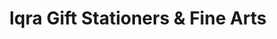 ---
title: "Iqra Gift Stationers & Fine Arts"
url: /karachi/iqra-gift-stationers-und-fine-arts/
shop: Schreibwaren
---